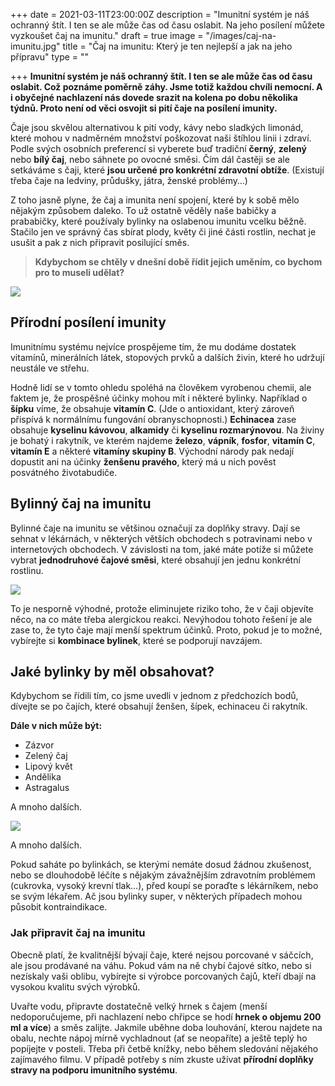 +++
date = 2021-03-11T23:00:00Z
description = "Imunitní systém je náš ochranný štít. I ten se ale může čas od času oslabit. Na jeho posílení můžete vyzkoušet čaj na imunitu."
draft = true
image = "/images/caj-na-imunitu.jpg"
title = "Čaj na imunitu: Který je ten nejlepší a jak na jeho přípravu"
type = ""

+++
**Imunitní systém je náš ochranný štít. I ten se ale může čas od času oslabit. Což poznáme poměrně záhy. Jsme totiž každou chvíli nemocní. A i obyčejné nachlazení nás dovede srazit na kolena po dobu několika týdnů. Proto není od věci osvojit si pití čaje na posílení imunity.**

Čaje jsou skvělou alternativou k pití vody, kávy nebo sladkých limonád, které mohou v nadměrném množství poškozovat naši štíhlou linii i zdraví. Podle svých osobních preferencí si vyberete buď tradiční **černý**, **zelený** nebo **bílý čaj**, nebo sáhnete po ovocné směsi. Čím dál častěji se ale setkáváme s čaji, které **jsou určené pro konkrétní zdravotní obtíže**. (Existují třeba čaje na ledviny, průdušky, játra, ženské problémy…)

Z toho jasně plyne, že čaj a imunita není spojení, které by k sobě mělo nějakým způsobem daleko. To už ostatně věděly naše babičky a prababičky, které používaly bylinky na oslabenou imunitu vcelku běžně. Stačilo jen ve správný čas sbírat plody, květy či jiné části rostlin, nechat je usušit a pak z nich připravit posilující směs.

> **Kdybychom se chtěly v dnešní době řídit jejich uměním, co bychom pro to museli udělat?**

![](/images/zazvorovy-caj-na-imunitu.jpg)

## Přírodní posílení imunity

Imunitnímu systému nejvíce prospějeme tím, že mu dodáme dostatek vitamínů, minerálních látek, stopových prvků a dalších živin, které ho udržují neustále ve střehu.

Hodně lidí se v tomto ohledu spoléhá na člověkem vyrobenou chemii, ale faktem je, že prospěšné účinky mohou mít i některé bylinky. Například o **šípku** víme, že obsahuje **vitamín C**. (Jde o antioxidant, který zároveň přispívá k normálnímu fungování obranyschopnosti.) **Echinacea** zase obsahuje **kyselinu kávovou**, **alkamidy** či **kyselinu rozmarýnovou**. Na živiny je bohatý i rakytník, ve kterém najdeme **železo**, **vápník**, **fosfor**, **vitamín C**, **vitamín E** a některé **vitamíny skupiny B**. Východní národy pak nedají dopustit ani na účinky **ženšenu pravého**, který má u nich pověst posvátného životabudiče.

## Bylinný čaj na imunitu

Bylinné čaje na imunitu se většinou označují za doplňky stravy. Dají se sehnat v lékárnách, v některých větších obchodech s potravinami nebo v internetových obchodech. V závislosti na tom, jaké máte potíže si můžete vybrat **jednodruhové čajové směsi**, které obsahují jen jednu konkrétní rostlinu.

![](/images/bylinny-caj-na-imunitu.jpg)

To je nesporně výhodné, protože eliminujete riziko toho, že v čaji objevíte něco, na co máte třeba alergickou reakci. Nevýhodou tohoto řešení je ale zase to, že tyto čaje mají menší spektrum účinků. Proto, pokud je to možné, vybírejte si **kombinace bylinek**, které se podporují navzájem.

## Jaké bylinky by měl obsahovat?

Kdybychom se řídili tím, co jsme uvedli v jednom z předchozích bodů, dívejte se po čajích, které obsahují ženšen, šípek, echinaceu či rakytník.

**Dále v nich může být:**

* Zázvor
* Zelený čaj
* Lipový květ
* Andělika
* Astragalus

A mnoho dalších.

![](/images/jak-pripravit-caj-na-imunitu.jpg)

A mnoho dalších.

Pokud saháte po bylinkách, se kterými nemáte dosud žádnou zkušenost, nebo se dlouhodobě léčíte s nějakým závažnějším zdravotním problémem (cukrovka, vysoký krevní tlak…), před koupí se poraďte s lékárníkem, nebo se svým lékařem. Ač jsou bylinky super, v některých případech mohou působit kontraindikace.

### Jak připravit čaj na imunitu

Obecně platí, že kvalitnější bývají čaje, které nejsou porcované v sáčcích, ale jsou prodávané na váhu. Pokud vám na ně chybí čajové sítko, nebo si nezískaly vaši oblibu, vybírejte si výrobce porcovaných čajů, kteří dbají na vysokou kvalitu svých výrobků.

Uvařte vodu, připravte dostatečně velký hrnek s čajem (menší nedoporučujeme, při nachlazení nebo chřipce se hodí **hrnek o objemu 200 ml a více**) a směs zalijte. Jakmile uběhne doba louhování, kterou najdete na obalu, nechte nápoj mírně vychladnout (ať se neopaříte) a ještě teplý ho popíjejte v posteli. Třeba při četbě knížky, nebo během sledování nějakého zajímavého filmu. V případě potřeby s ním zkuste užívat **přírodní doplňky stravy na podporu imunitního systému**.